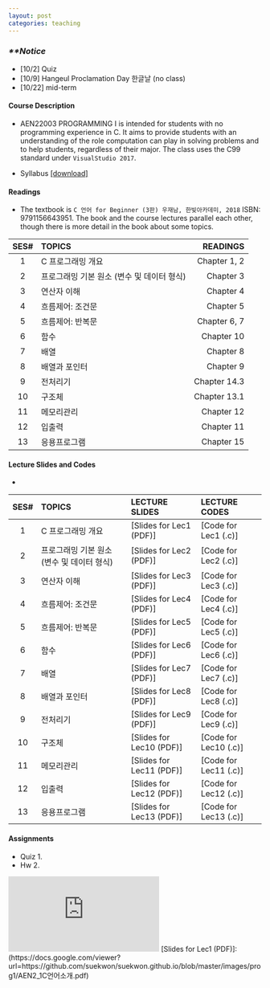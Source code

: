 ```yaml
---
layout: post
categories: teaching
---
```

### **_\**Notice_**
- [10/2] Quiz
- [10/9] Hangeul Proclamation Day 한글날 (no class)
- [10/22] mid-term

#### **Course Description**
- AEN22003 PROGRAMMING I is intended for students with no programming experience in C. It aims to provide students with an understanding of the role computation can play in solving problems and to help students, regardless of their major. The class uses the C99 standard under `VisualStudio 2017`.

- Syllabus [[download]][downsyl]


#### **Readings**
- The textbook is `C 언어 for Beginner (3판) 우재남, 한빛아카데미, 2018` ISBN: 9791156643951. The book and the course lectures parallel each other, though there is more detail in the book about some topics. 

|SES# | TOPICS | READINGS |
|:---:|:---|---:|
|1| C 프로그래밍 개요 | Chapter 1, 2 |
|2| 프로그래밍 기본 원소 (변수 및 데이터 형식) | Chapter 3 |
|3| 연산자 이해 | Chapter 4 |
|4| 흐름제어: 조건문 | Chapter 5 |
|5| 흐름제어: 반복문 | Chapter 6, 7 |
|6| 함수 | Chapter 10 |
|7| 배열 | Chapter 8 |
|8| 배열과 포인터 | Chapter 9 |
|9| 전처리기 | Chapter 14.3 |
|10| 구조체 | Chapter 13.1 |
|11| 메모리관리 | Chapter 12 |
|12| 입출력 | Chapter 11 |
|13| 응용프로그램 | Chapter 15 |


#### **Lecture Slides and Codes**
- 
|SES# | TOPICS | LECTURE SLIDES | LECTURE CODES |
|:---:|:---|:---|:---| 
|1| C 프로그래밍 개요 | [Slides for Lec1 (PDF)] | [Code for Lec1 (.c)]|
|2| 프로그래밍 기본 원소 (변수 및 데이터 형식) | [Slides for Lec2 (PDF)] | [Code for Lec2 (.c)]|
|3| 연산자 이해 | [Slides for Lec3 (PDF)] | [Code for Lec3 (.c)]|
|4| 흐름제어: 조건문 | [Slides for Lec4 (PDF)] | [Code for Lec4 (.c)]|
|5| 흐름제어: 반복문 | [Slides for Lec5 (PDF)] | [Code for Lec5 (.c)]|
|6| 함수 | [Slides for Lec6 (PDF)] | [Code for Lec6 (.c)]|
|7| 배열 | [Slides for Lec7 (PDF)] | [Code for Lec7 (.c)]|
|8| 배열과 포인터 | [Slides for Lec8 (PDF)] | [Code for Lec8 (.c)]|
|9| 전처리기 | [Slides for Lec9 (PDF)] | [Code for Lec9 (.c)]|
|10| 구조체 | [Slides for Lec10 (PDF)] | [Code for Lec10 (.c)]|
|11| 메모리관리 | [Slides for Lec11 (PDF)] | [Code for Lec11 (.c)]|
|12| 입출력 | [Slides for Lec12 (PDF)] | [Code for Lec12 (.c)]|
|13| 응용프로그램 | [Slides for Lec13 (PDF)] | [Code for Lec13 (.c)]|

#### **Assignments**
- Quiz 1.
- Hw 2.

[downsyl]: <http://naver.com>
[jekyll-docs]: http://jekyllrb.com/docs/home
[jekyll-gh]:   https://github.com/jekyll/jekyll
[jekyll-talk]: https://talk.jekyllrb.com/

<embed src="https://suekwon.github.io/blob/master/images/prog1/AEN2_1C언어소개.pdf" type="application/pdf" />
[Slides for Lec1 (PDF)]: (https://docs.google.com/viewer?url=https://github.com/suekwon/suekwon.github.io/blob/master/images/prog1/AEN2_1C언어소개.pdf)
